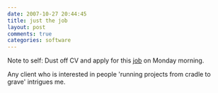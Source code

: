 ```yaml
---
date: 2007-10-27 20:44:45
title: just the job
layout: post
comments: true
categories: software
---
```

Note to self: Dust off CV and apply for this
[job](http://www.jobserve.com/E127E180844431C40.job) on Monday morning.

Any client who is interested in people 'running projects from cradle to
grave' intrigues me.
